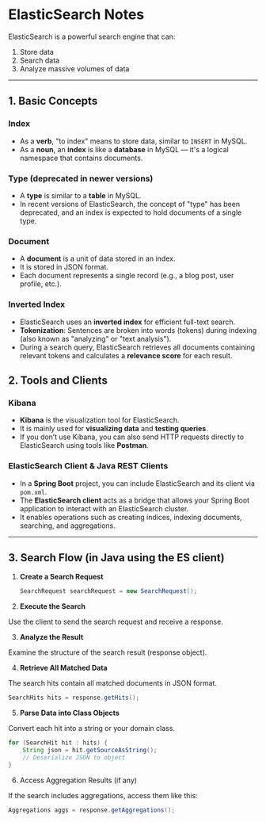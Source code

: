 # ElasticSearch Notes

ElasticSearch is a powerful search engine that can:

1. Store data  
2. Search data  
3. Analyze massive volumes of data  

---

## 1. Basic Concepts

### Index  
- As a **verb**, "to index" means to store data, similar to `INSERT` in MySQL.  
- As a **noun**, an **index** is like a **database** in MySQL — it's a logical namespace that contains documents.

### Type (deprecated in newer versions)  
- A **type** is similar to a **table** in MySQL.
- In recent versions of ElasticSearch, the concept of "type" has been deprecated, and an index is expected to hold documents of a single type.

### Document  
- A **document** is a unit of data stored in an index.  
- It is stored in JSON format.  
- Each document represents a single record (e.g., a blog post, user profile, etc.).

### Inverted Index  
- ElasticSearch uses an **inverted index** for efficient full-text search.  
- **Tokenization**: Sentences are broken into words (tokens) during indexing (also known as "analyzing" or "text analysis").  
- During a search query, ElasticSearch retrieves all documents containing relevant tokens and calculates a **relevance score** for each result.

## 2. Tools and Clients

### Kibana
- **Kibana** is the visualization tool for ElasticSearch.
- It is mainly used for **visualizing data** and **testing queries**.
- If you don’t use Kibana, you can also send HTTP requests directly to ElasticSearch using tools like **Postman**.

### ElasticSearch Client & Java REST Clients
- In a **Spring Boot** project, you can include ElasticSearch and its client via `pom.xml`.
- The **ElasticSearch client** acts as a bridge that allows your Spring Boot application to interact with an ElasticSearch cluster.
- It enables operations such as creating indices, indexing documents, searching, and aggregations.

---

## 3. Search Flow (in Java using the ES client)

1. **Create a Search Request**  
   ```java
   SearchRequest searchRequest = new SearchRequest();
   ```

2. **Execute the Search**

Use the client to send the search request and receive a response.

3. **Analyze the Result**

Examine the structure of the search result (response object).

4. **Retrieve All Matched Data**

The search hits contain all matched documents in JSON format.

```java
SearchHits hits = response.getHits();
```

5. **Parse Data into Class Objects**

Convert each hit into a string or your domain class.

```java
for (SearchHit hit : hits) {
    String json = hit.getSourceAsString();
    // Deserialize JSON to object
}
```

6. Access Aggregation Results (if any)

If the search includes aggregations, access them like this:

```java
Aggregations aggs = response.getAggregations();
```
